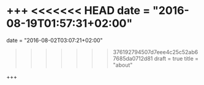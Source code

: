 +++
<<<<<<< HEAD
date = "2016-08-19T01:57:31+02:00"
=======
date = "2016-08-02T03:07:21+02:00"
>>>>>>> 376192794507d7eee4c25c52ab67685da0712d81
draft = true
title = "about"

+++

